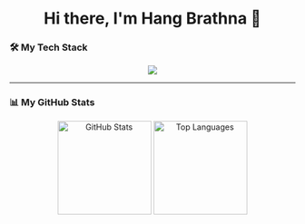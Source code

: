 <h1 align="center">Hi there, I'm Hang Brathna 👋</h1>

### 🛠️ My Tech Stack  

<p align="center">
  <img src="https://skillicons.dev/icons?i=js,ts,react,nextjs,nodejs,express,redux,prisma,postgres,mysql,sequelize,git,github,java,py&perline=7" />
</p>

---

### 📊 My GitHub Stats  

<p align="center">
  <img src="https://github-readme-stats.vercel.app/api?username=thna17&show_icons=true&theme=tokyonight&hide_border=true" alt="GitHub Stats" height="165"/>
  <img src="https://github-readme-stats.vercel.app/api/top-langs/?username=thna17&layout=compact&theme=tokyonight&hide_border=true" alt="Top Languages" height="165"/>
</p>
